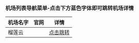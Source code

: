 ### 机场列表导航菜单-点击下方蓝色字体即可跳转机场详情
|机场名字     |官网        |详情        |
|--------|--------|--------|
| 榴莲云 | | [点击跳转](https://apps.apple.com/us/app/shadowrocket/id932747118)||[点击跳转](https://img.picui.cn/free/2025/07/02/6864b1208b09c.jpg)
